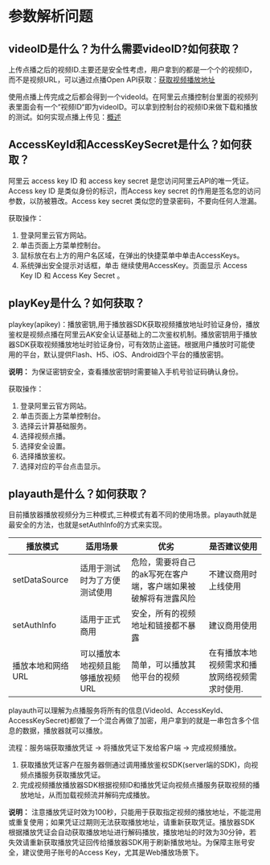 # 参数解析问题

## videoID是什么？为什么需要videoID?如何获取？

上传点播之后的视频ID.主要还是安全性考虑，用户拿到的都是一个个的视频ID，而不是视频URL，可以通过点播Open API获取：[获取视频播放地址](/intl.zh-CN/服务端API/音视频播放/获取视频播放地址.md)

使用点播上传完成之后都会得到一个videoId。在阿里云点播控制台里面的视频列表里面会有一个“视频ID“即为videoID。可以拿到控制台的视频ID来做下载和播放的测试。如何实现点播上传见：[概述](/intl.zh-CN/上传SDK/概述.md)

## AccessKeyId和AccessKeySecret是什么？如何获取？

阿里云 access key ID 和 access key secret 是您访问阿里云API的唯一凭证。Access key ID 是类似身份的标识，而Access key secret 的作用是签名您的访问参数，以防被篡改。Access key secret 类似您的登录密码，不要向任何人泄漏。

获取操作：

1.  登录阿里云官方网站。
2.  单击页面上方菜单控制台。
3.  鼠标放在右上方的用户名区域，在弹出的快捷菜单中单击AccessKeys。
4.  系统弹出安全提示对话框，单击 继续使用AccessKey。页面显示 Access Key ID 和 Access Key Secret 。

## playKey是什么？如何获取？

playkey\(apikey\)：播放密钥,用于播放器SDK获取视频播放地址时验证身份，播放鉴权是视频点播在阿里云AK安全认证基础上的二次鉴权机制。播放密钥用于播放器SDK获取视频播放地址时验证身份，可有效防止盗链。根据用户播放时可能使用的平台，默认提供Flash、H5、iOS、Android四个平台的播放密钥。

**说明：** 为保证密钥安全，查看播放密钥时需要输入手机号验证码确认身份。

获取操作：

1.  登录阿里云官方网站。
2.  单击页面上方菜单控制台。
3.  选择云计算基础服务。
4.  选择视频点播。
5.  选择安全设置。
6.  选择播放鉴权。
7.  选择对应的平台点击显示。

## playauth是什么？如何获取？

目前播放器播放视频分为三种模式,三种模式有着不同的使用场景。playauth就是最安全的方法，也就是setAuthInfo的方式来实现。

|播放模式|适用场景|优劣|是否建议使用|
|----|----|--|------|
|setDataSource|适用于测试时为了方便测试使用|危险，需要将自己的ak写死在客户端，客户端如果被破解将有泄露风险|不建议商用时上线使用|
|setAuthInfo|适用于正式商用|安全，所有的视频地址和链接都不暴露|建议商用使用|
|播放本地和网络URL|可以播放本地视频且能够播放视频URL|简单，可以播放其他平台的视频|在有播放本地视频需求和播放网络视频需求时使用.|

playauth可以理解为点播服务将所有的信息\(VideoId、AccessKeyId、AccessKeySecret\)都做了一个混合再做了加密，用户拿到的就是一串包含多个信息的数据，播放器就可以播放。

流程：服务端获取播放凭证 -\> 将播放凭证下发给客户端 -\> 完成视频播放。

1.  获取播放凭证客户在服务器侧通过调用播放鉴权SDK\(server端的SDK\)，向视频点播服务获取播放凭证。
2.  完成视频播放播放器SDK根据视频ID和播放凭证向视频点播服务获取视频的播放地址，从而加载视频流并解码完成播放。

**说明：** 注意播放凭证时效为100秒，只能用于获取指定视频的播放地址，不能混用或重复使用；如果凭证过期则无法获取播放地址，请重新获取凭证。播放器SDK根据播放凭证会自动获取播放地址进行解码播放，播放地址的时效为30分钟，若失效请重新获取播放凭证回传给播放器SDK用于刷新播放地址。为保障主账号安全，建议使用子账号的Access Key，尤其是Web播放场景下。

